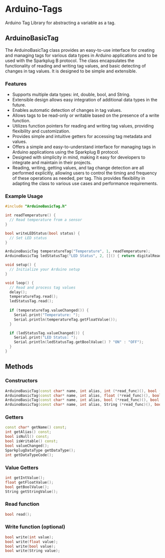 # Arduino-Tags
 Arduino Tag Library for abstracting a variable as a tag.


## ArduinoBasicTag
The ArduinoBasicTag class provides an easy-to-use interface for creating and managing tags for various data types in Arduino applications and to be used with the Sparkplug B protocol. The class encapsulates the functionality of reading and writing tag values, and basic detecting of changes in tag values. It is designed to be simple and extensible.

### Features
- Supports multiple data types: int, double, bool, and String.
- Extensible design allows easy integration of additional data types in the future.
- Enables automatic detection of changes in tag values.
- Allows tags to be read-only or writable based on the presence of a write function.
- Utilizes function pointers for reading and writing tag values, providing flexibility and customization.
- Provides simple and intuitive getters for accessing tag metadata and values.
- Offers a simple and easy-to-understand interface for managing tags in Arduino applications using the Sparkplug B protocol.
- Designed with simplicity in mind, making it easy for developers to integrate and maintain in their projects.
- Reading, writing, getting values, and tag change detection are all performed explicitly, allowing users to control the timing and frequency of these operations as needed, per tag. This provides flexibility in adapting the class to various use cases and performance requirements.

### Example Usage
```cpp
#include "ArduinoBasicTag.h"

int readTemperature() {
  // Read temperature from a sensor
}

bool writeLEDStatus(bool status) {
  // Set LED status
}

ArduinoBasicTag temperatureTag("Temperature", 1, readTemperature);
ArduinoBasicTag ledStatusTag("LED Status", 2, []() { return digitalRead(LED_PIN); }, writeLEDStatus);

void setup() {
  // Initialize your Arduino setup
}

void loop() {
  // Read and process tag values
  delay();
  temperatureTag.read();
  ledStatusTag.read();
  
  if (temperatureTag.valueChanged()) {
    Serial.print("Temperature: ");
    Serial.println(temperatureTag.getFloatValue());
  }

  if (ledStatusTag.valueChanged()) {
    Serial.print("LED Status: ");
    Serial.println(ledStatusTag.getBoolValue() ? "ON" : "OFF");
  }
}
```

## Methods

### Constructors
```cpp
ArduinoBasicTag(const char* name, int alias, int (*read_func)(), bool (*write_func)(int) = nullptr);
ArduinoBasicTag(const char* name, int alias, float (*read_func)(), bool (*write_func)(float) = nullptr);
ArduinoBasicTag(const char* name, int alias, bool (*read_func)(), bool (*write_func)(bool) = nullptr);
ArduinoBasicTag(const char* name, int alias, String (*read_func)(), bool (*write_func)(String) = nullptr);
```

### Getters
```cpp
const char* getName() const;
int getAlias() const;
bool isNull() const;
bool isWritable() const;
bool valueChanged();
SparkplugDataType getDataType();
int getDataTypeCode();
```

### Value Getters
```cpp
int getIntValue();
float getFloatValue();
bool getBoolValue();
String getStringValue();
```

### Read function
```cpp
bool read();
```

### Write function (optional)
```cpp
bool write(int value);
bool write(float value);
bool write(bool value);
bool write(String value);
```